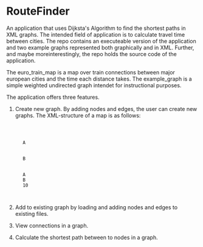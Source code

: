RouteFinder
===========

An application that uses Dijksta's Algorithm to find the shortest paths in XML graphs. The intended field of application
is to calculate travel time between cities. The repo contains an executeable version of the application and two example 
graphs represented both graphically and in XML. Further, and maybe moreinterestingly, the repo holds the source code 
of the application.

The euro_train_map is a map over train connections between major european cities and the time each distance takes.
The example_graph is a simple weighted undirected graph intendet for instructional purposes.

The application offers three features.

1. Create new graph. By adding nodes and edges, the user can create new graphs.
  The XML-structure of a map is as follows:
<code>
  <graph>
    <node>
      <name>A</name>
    </node>
    <node>
      <name>B</name>
    </node>
    <edge>
      <from>A</from>
      <to>B</to>
      <cost>10</cost>
    </edge>
  </graph>
</code>
   

2. Add to existing graph by loading and adding nodes and edges to existing files.

3. View connections in a graph.

4. Calculate the shortest path between to nodes in a graph. 
